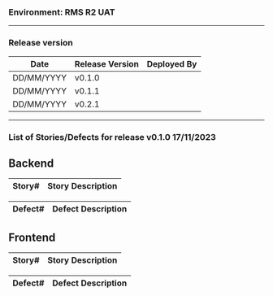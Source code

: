 ### Environment: RMS R2 UAT
----------------------------------------------------------------------------------------------------------------------------
### Release version

  | Date       | Release Version | Deployed By     |
  |------------|-----------------|------------------|
  | DD/MM/YYYY | v0.1.0   |                        |
  | DD/MM/YYYY | v0.1.1   |                        |
  | DD/MM/YYYY | v0.2.1   |                        |
                   


----------------------------------------------------------------------------------------------------------------------------

 ### List of Stories/Defects for release v0.1.0  17/11/2023

## Backend
| Story#       | Story Description                                                                         |
|--------------|-------------------------------------------------------------------------------------------|



| Defect#      | Defect Description                                                                         |
|--------------|-------------------------------------------------------------------------------------------|


## Frontend
| Story#       | Story Description                                                                         |
|--------------|-------------------------------------------------------------------------------------------|



| Defect#      | Defect Description                                                                         |
|--------------|-------------------------------------------------------------------------------------------|

